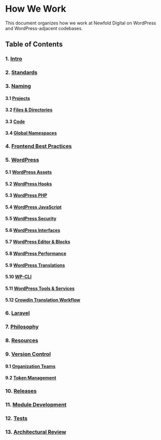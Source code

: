 # How We Work

This document organizes how we work at Newfold Digital on WordPress and WordPress-adjacent codebases.

## Table of Contents

### 1. [Intro](1-intro.md)

### 2. [Standards](2-standards.md)

### 3. [Naming](3-naming.md)

#### 3.1 [Projects](3.1-projects.md)

#### 3.2 [Files & Directories](3.2-files-directories.md)

#### 3.3 [Code](3.3-code.md)

#### 3.4 [Global Namespaces](3.4-global-namespaces.md)

### 4. [Frontend Best Practices](4-frontend-best-practices.md)

### 5. [WordPress](5-wordpress.md)

#### 5.1 [WordPress Assets](5.1-wordpress-assets.md)

#### 5.2 [WordPress Hooks](5.2-wordpress-hooks.md)

#### 5.3 [WordPress PHP](5.3-wordpress-php.md)

#### 5.4 [WordPress JavaScript](5.4-wordpress-js.md)

#### 5.5 [WordPress Security](5.5-wordpress-security.md)

#### 5.6 [WordPress Interfaces](5.6-wordpress-interfaces.md)

#### 5.7 [WordPress Editor & Blocks](5.7-wordpress-editor-and-blocks.md)

#### 5.8 [WordPress Performance](5.8-wordpress-performance.md)

#### 5.9 [WordPress Translations](5.9-wp-i18n.md)

#### 5.10 [WP-CLI](5.10-wp-cli.md)

#### 5.11 [WordPress Tools & Services](5.11-tools-services.md)

#### 5.12 [Crowdin Translation Workflow](5.12-crowdin-translation-workflow.md)

### 6. [Laravel](6-laravel.md)

### 7. [Philosophy](7-philosophy.md)

### 8. [Resources](8-resources.md)

### 9. [Version Control](9-version-control.md)

#### 9.1 [Organization Teams](9.1-org-teams.md)

#### 9.2 [Token Management](9.2-tokens.md)
### 10. [Releases](10-releases.md)

### 11. [Module Development](11-module-development.md)

### 12. [Tests](12-tests.md)

### 13. [Architectural Review](13-architectural-review.md)
